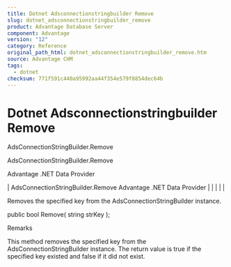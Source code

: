 ```yaml
---
title: Dotnet Adsconnectionstringbuilder Remove
slug: dotnet_adsconnectionstringbuilder_remove
product: Advantage Database Server
component: Advantage
version: "12"
category: Reference
original_path_html: dotnet_adsconnectionstringbuilder_remove.htm
source: Advantage CHM
tags:
  - dotnet
checksum: 771f591c440a95992aa44f354e579f8854dec64b
---
```


# Dotnet Adsconnectionstringbuilder Remove

AdsConnectionStringBuilder.Remove

AdsConnectionStringBuilder.Remove

Advantage .NET Data Provider

| AdsConnectionStringBuilder.Remove  Advantage .NET Data Provider |  |  |  |  |

Removes the specified key from the AdsConnectionStringBuilder instance.

public bool Remove( string strKey );

Remarks

This method removes the specified key from the AdsConnectionStringBuilder instance. The return value is true if the specified key existed and false if it did not exist.
